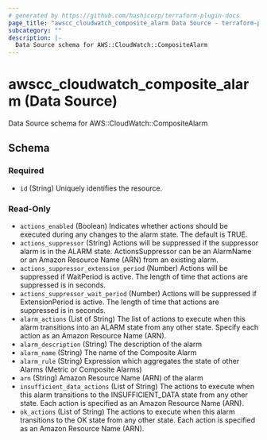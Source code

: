 ```yaml
---
# generated by https://github.com/hashicorp/terraform-plugin-docs
page_title: "awscc_cloudwatch_composite_alarm Data Source - terraform-provider-awscc"
subcategory: ""
description: |-
  Data Source schema for AWS::CloudWatch::CompositeAlarm
---
```


# awscc_cloudwatch_composite_alarm (Data Source)

Data Source schema for AWS::CloudWatch::CompositeAlarm



<!-- schema generated by tfplugindocs -->
## Schema

### Required

- `id` (String) Uniquely identifies the resource.

### Read-Only

- `actions_enabled` (Boolean) Indicates whether actions should be executed during any changes to the alarm state. The default is TRUE.
- `actions_suppressor` (String) Actions will be suppressed if the suppressor alarm is in the ALARM state. ActionsSuppressor can be an AlarmName or an Amazon Resource Name (ARN) from an existing alarm.
- `actions_suppressor_extension_period` (Number) Actions will be suppressed if WaitPeriod is active. The length of time that actions are suppressed is in seconds.
- `actions_suppressor_wait_period` (Number) Actions will be suppressed if ExtensionPeriod is active. The length of time that actions are suppressed is in seconds.
- `alarm_actions` (List of String) The list of actions to execute when this alarm transitions into an ALARM state from any other state. Specify each action as an Amazon Resource Name (ARN).
- `alarm_description` (String) The description of the alarm
- `alarm_name` (String) The name of the Composite Alarm
- `alarm_rule` (String) Expression which aggregates the state of other Alarms (Metric or Composite Alarms)
- `arn` (String) Amazon Resource Name (ARN) of the alarm
- `insufficient_data_actions` (List of String) The actions to execute when this alarm transitions to the INSUFFICIENT_DATA state from any other state. Each action is specified as an Amazon Resource Name (ARN).
- `ok_actions` (List of String) The actions to execute when this alarm transitions to the OK state from any other state. Each action is specified as an Amazon Resource Name (ARN).
